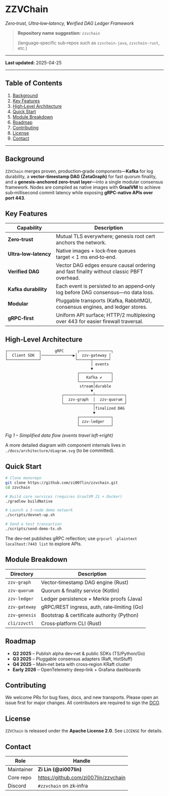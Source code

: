 # ZZVChain
*Zero‑trust, Ultra‑low‑latency, **V**erified DAG Ledger Framework*

> **Repository name suggestion:** `zzvchain`
>
> (language‑specific sub‑repos such as `zzvchain-java`, `zzvchain-rust`, etc.)

---

**Last updated:** 2025-04-25

---

## Table of Contents
1. [Background](#background)
2. [Key Features](#key-features)
3. [High‑Level Architecture](#high-level-architecture)
4. [Quick Start](#quick-start)
5. [Module Breakdown](#module-breakdown)
6. [Roadmap](#roadmap)
7. [Contributing](#contributing)
8. [License](#license)
9. [Contact](#contact)

---

## Background
`ZZVChain` merges proven, production‑grade components—**Kafka** for log durability, a **vector‑timestamp DAG (ZetaGraph)** for fast quorum finality, and a **genesis‑anchored zero‑trust layer**—into a single modular consensus framework. Nodes are compiled as native images with **GraalVM** to achieve sub‑millisecond commit latency while exposing **gRPC‑native APIs over port 443**.

## Key Features
| Capability | Description |
|------------|-------------|
| **Zero‑trust** | Mutual TLS everywhere; genesis root cert anchors the network. |
| **Ultra‑low‑latency** | Native images + lock‑free queues target < 1 ms end‑to‑end. |
| **Verified DAG** | Vector DAG edges ensure causal ordering and fast finality without classic PBFT overhead. |
| **Kafka durability** | Each event is persisted to an append‑only log before DAG consensus—no data loss. |
| **Modular** | Pluggable transports (Kafka, RabbitMQ), consensus engines, and ledger stores. |
| **gRPC‑first** | Uniform API surface; HTTP/2 multiplexing over 443 for easier firewall traversal. |

## High‑Level Architecture
```
┌──────────────┐      gRPC      ┌──────────────┐
│  Client SDK  │──────────────▶│  zzv-gateway │
└──────────────┘               └──────┬───────┘
                                      │ events
                                      ▼
                                ┌──────────────┐
                                │   Kafka ✔    │
                                └──────┬───────┘
                                 stream│durable
                                      ▼
                         ┌─────────────┴─────────────┐
                         │  zzv-graph  │  zzv-quorum │
                         └─────────────┬─────────────┘
                                       │finalized DAG
                                       ▼
                                ┌──────────────┐
                                │ zzv-ledger   │
                                └──────────────┘
```
*Fig 1 – Simplified data flow (events travel left→right)*

A more detailed diagram with component internals lives in `./docs/architecture/diagram.svg` (to be committed).

## Quick Start
```bash
# Clone monorepo
git clone https://github.com/zi007lin/zzvchain.git
cd zzvchain

# Build core services (requires GraalVM 21 + Docker)
./gradlew buildNative

# Launch a 3‑node demo network
./scripts/devnet-up.sh

# Send a test transaction
./scripts/send-demo-tx.sh
```
The dev‑net publishes gRPC reflection; use `grpcurl -plaintext localhost:7443 list` to explore APIs.

## Module Breakdown
| Directory | Description |
|-----------|-------------|
| `zzv-graph` | Vector‑timestamp DAG engine (Rust) |
| `zzv-quorum` | Quorum & finality service (Kotlin) |
| `zzv-ledger` | Ledger persistence + Merkle proofs (Java) |
| `zzv-gateway` | gRPC/REST ingress, auth, rate‑limiting (Go) |
| `zzv-genesis` | Bootstrap & certificate authority (Python) |
| `cli/zzvctl` | Cross‑platform CLI (Rust) |

## Roadmap
- **Q2 2025** – Publish alpha dev‑net & public SDKs (TS/Python/Go)
- **Q3 2025** – Pluggable consensus adapters (Raft, HotStuff)
- **Q4 2025** – Main‑net beta with cross‑region KRaft cluster
- **Early 2026** – OpenTelemetry deep‑link + Grafana dashboards

## Contributing
We welcome PRs for bug fixes, docs, and new transports. Please open an issue first for major changes. All contributors are required to sign the [DCO](docs/DCO.txt).

## License
`ZZVChain` is released under the **Apache License 2.0**. See `LICENSE` for details.

## Contact
| Role | Handle |
|------|--------|
| Maintainer | **Zi Lin (@zi007lin)** |
| Core repo | <https://github.com/zi007lin/zzvchain> |
| Discord | `#zzvchain` on zk‑infra |

